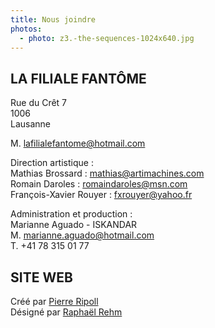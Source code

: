 ```yaml
---
title: Nous joindre
photos:
  - photo: z3.-the-sequences-1024x640.jpg
---
```

## LA FILIALE FANTÔME

Rue du Crêt 7\
1006\
Lausanne

M. lafilialefantome@hotmail.com

Direction artistique :\
Mathias Brossard : mathias@artimachines.com\
Romain Daroles : romaindaroles@msn.com\
François-Xavier Rouyer : fxrouyer@yahoo.fr

Administration et production :\
Marianne Aguado - ISKANDAR\
M. marianne.aguado@hotmail.com\
T. +41 78 315 01 77

## SITE WEB

Créé par [Pierre Ripoll](mailto:pierreripoll13@gmail.com)\
Désigné par [Raphaël Rehm](https://www.rr.report/)
